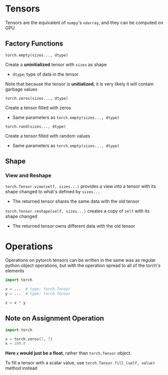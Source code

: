 # Tensors

Tensors are the equivalent of `numpy`'s `ndarray`, and they can be computed on
GPU

## Factory Functions

`torch.empty(sizes..., dtype)`

Create a **uninitialized** tensor with `sizes` as shape

- `dtype`: type of data in the tensor

Note that because the tensor is **unitialized**, it is very likely it will
contain garbage values

`torch.zeros(sizes..., dtype)`

Create a tensor filled with zeros

- Same parameters as `torch.empty(sizes..., dtype)`

`torch.rand(sizes..., dtype)`

Create a tensor filled with random values

- Same parameters as `torch.empty(sizes..., dtype)`

## Shape

### View and Reshape

`torch.Tensor.view(self, sizes...)` provides a view into a tensor with its shape
changed to what's defined by `sizes...`

- The returned tensor shares the same data with the old tensor

`torch.Tensor.reshape(self, sizes...)` creates a copy of `self` with its shape
changed

- The returned tensor owns different data with the old tensor

# Operations

Operations on pytorch tensors can be written in the same was as regular python
object operations, but with the operation spread to all of the torch's elements

```py
import torch

x = ...  # type: torch.Tensor
y = ...  # type: torch.Tensor

z = x * y
```

## Note on Assignment Operation

```py
import torch

x = torch.zeros(7, 7)
x = 100.0
```

**Here `x` would just be a float**, rather than `torch.Tensor` object.

To fill a tensor with a scalar value, use `torch.Tensor.fill_(self, value)`
method instead
